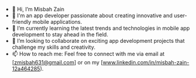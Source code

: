 - 👋 Hi, I’m Misbah Zain
- 📱 I'm an app developer passionate about creating innovative and user-friendly mobile applications.
- 🌱 I’m currently learning the latest trends and technologies in mobile app development to stay ahead in the field.
- 💞️ I’m looking to collaborate on exciting app development projects that challenge my skills and creativity.
- 📫 How to reach me: Feel free to connect with me via email at [zmisbah631@gmail.com] or on my [www.linkedin.com/in/misbah-zain-12a464285).

<!---
Misbah567/Misbah567 is a ✨ special ✨ repository because its `README.md` (this file) appears on your GitHub profile.
You can click the Preview link to take a look at your changes.
--->
